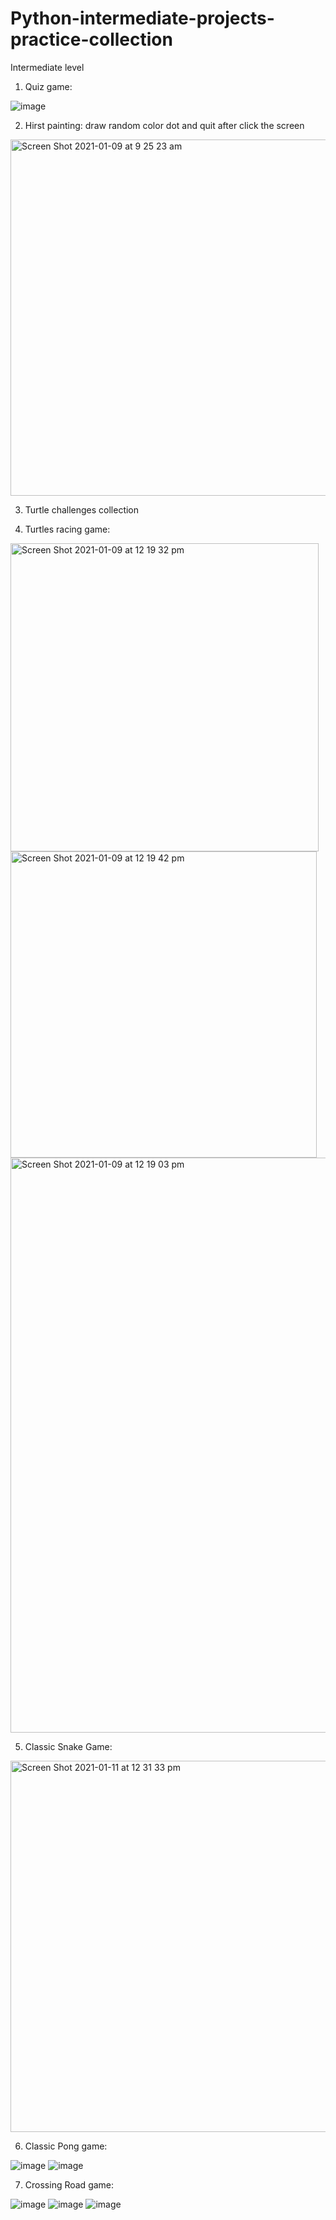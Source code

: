 # Python-intermediate-projects-practice-collection
Intermediate level



1. Quiz game: 


![image](https://user-images.githubusercontent.com/52498280/103629896-a2c88c80-4f8c-11eb-98fa-d69273a496eb.png)


2. Hirst painting: draw random color dot and quit after click the screen


<img width="570" alt="Screen Shot 2021-01-09 at 9 25 23 am" src="https://user-images.githubusercontent.com/52498280/104074776-aeea6d80-525c-11eb-8e14-57b961bdf882.png">



3. Turtle challenges collection


4. Turtles racing game:



<img width="493" alt="Screen Shot 2021-01-09 at 12 19 32 pm" src="https://user-images.githubusercontent.com/52498280/104080723-8458de80-5275-11eb-92e5-ca696e4555c8.png">
<img width="490" alt="Screen Shot 2021-01-09 at 12 19 42 pm" src="https://user-images.githubusercontent.com/52498280/104080725-858a0b80-5275-11eb-9afd-79716bdb267b.png">
<img width="920" alt="Screen Shot 2021-01-09 at 12 19 03 pm" src="https://user-images.githubusercontent.com/52498280/104080760-b23e2300-5275-11eb-9983-f06fd27671dc.png">



5. Classic Snake Game: 


<img width="594" alt="Screen Shot 2021-01-11 at 12 31 33 pm" src="https://user-images.githubusercontent.com/52498280/104142960-6de38c00-5409-11eb-9361-4b9ebb7f91c3.png">



6. Classic Pong game:


![image](https://user-images.githubusercontent.com/52498280/104284434-bbd9bc00-54fd-11eb-8e6a-67baf4334db6.png)
![image](https://user-images.githubusercontent.com/52498280/104284441-be3c1600-54fd-11eb-9dc4-31b87faf5994.png)



7. Crossing Road game:


![image](https://user-images.githubusercontent.com/52498280/104407902-73c6a200-55ae-11eb-852e-151574484235.png)
![image](https://user-images.githubusercontent.com/52498280/104407906-7628fc00-55ae-11eb-9be2-a66e62c267de.png)
![image](https://user-images.githubusercontent.com/52498280/104407908-788b5600-55ae-11eb-830f-775ae34d76c7.png)

